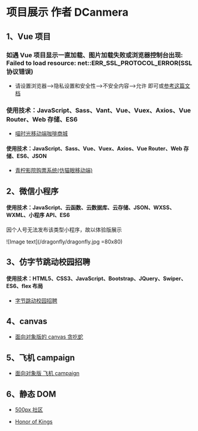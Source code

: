 # 项目展示 作者 DCanmera

## 1、Vue 项目

### 如遇 Vue 项目显示一直加载、图片加载失败或浏览器控制台出现: Failed to load resource: net::ERR_SSL_PROTOCOL_ERROR(SSL 协议错误)

- 请设置浏览器-->隐私设置和安全性-->不安全内容-->允许 即可或<a href="https://www.cnblogs.com/wqkeep/p/13748676.html" target="_blank">参考这篇文档</a>

### 使用技术：JavaScript、Sass、Vant、Vue、Vuex、Axios、Vue Router、Web 存储、ES6

- <a href="https://dcanmera.github.io/meowtime/" target="_blank">喵时光移动端咖啡商城</a>

#### 使用技术：JavaScript、Sass、Vue、Vuex、Axios、Vue Router、Web 存储、ES6、JSON

- <a href="https://dcanmera.github.io/lime/" target="_blank">青柠影院购票系统(仿猫眼移动端)</a>

## 2、微信小程序

#### 使用技术：JavaScript、云函数、云数据库、云存储、JSON、WXSS、WXML、小程序 API、ES6

因个人号无法发布该类型小程序，故以体验版展示

![Image text](/dragonfly/dragonfly.jpg =80x80)

## 3、仿字节跳动校园招聘

#### 使用技术：HTML5、CSS3、JavaScript、Bootstrap、JQuery、Swiper、ES6、flex 布局

- <a href="https://dcanmera.github.io/bytedance/" target="_blank">字节跳动校园招聘</a>

## 4、canvas

- <a href="https://dcanmera.github.io/snake/" target="_blank">面向对象版的 canvas 贪吃蛇</a>

## 5、飞机 campaign

- <a href="https://dcanmera.github.io/planegame/" target="_blank">面向对象版 飞机 campaign</a>

## 6、静态 DOM

- <a href="https://dcanmera.github.io/fivehundred/" target="_blank">500px 社区</a>

- <a href="https://dcanmera.github.io/honorofkings/" target="_blank">Honor of Kings</a>
